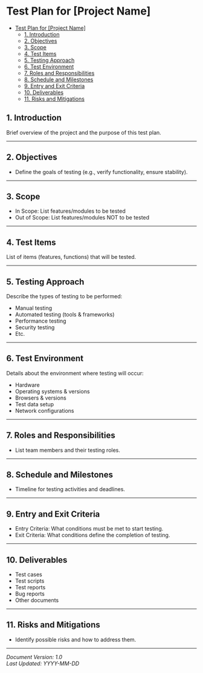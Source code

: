 # Test Plan for [Project Name]

- [Test Plan for \[Project Name\]](#test-plan-for-project-name)
  - [1. Introduction](#1-introduction)
  - [2. Objectives](#2-objectives)
  - [3. Scope](#3-scope)
  - [4. Test Items](#4-test-items)
  - [5. Testing Approach](#5-testing-approach)
  - [6. Test Environment](#6-test-environment)
  - [7. Roles and Responsibilities](#7-roles-and-responsibilities)
  - [8. Schedule and Milestones](#8-schedule-and-milestones)
  - [9. Entry and Exit Criteria](#9-entry-and-exit-criteria)
  - [10. Deliverables](#10-deliverables)
  - [11. Risks and Mitigations](#11-risks-and-mitigations)


## 1. Introduction
Brief overview of the project and the purpose of this test plan.

---

## 2. Objectives
- Define the goals of testing (e.g., verify functionality, ensure stability).

---

## 3. Scope
- In Scope: List features/modules to be tested
- Out of Scope: List features/modules NOT to be tested

---

## 4. Test Items
List of items (features, functions) that will be tested.

---

## 5. Testing Approach
Describe the types of testing to be performed:
- Manual testing
- Automated testing (tools & frameworks)
- Performance testing
- Security testing
- Etc.

---

## 6. Test Environment
Details about the environment where testing will occur:
- Hardware
- Operating systems & versions
- Browsers & versions
- Test data setup
- Network configurations

---

## 7. Roles and Responsibilities
- List team members and their testing roles.

---

## 8. Schedule and Milestones
- Timeline for testing activities and deadlines.

---

## 9. Entry and Exit Criteria
- Entry Criteria: What conditions must be met to start testing.
- Exit Criteria: What conditions define the completion of testing.

---

## 10. Deliverables
- Test cases
- Test scripts
- Test reports
- Bug reports
- Other documents

---

## 11. Risks and Mitigations
- Identify possible risks and how to address them.

---


*Document Version: 1.0*  
*Last Updated: YYYY-MM-DD*
